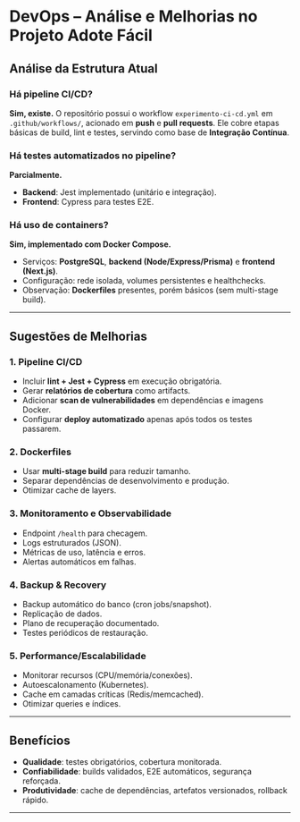 # DevOps – Análise e Melhorias no Projeto Adote Fácil

## Análise da Estrutura Atual

### Há pipeline CI/CD?

**Sim, existe.**
O repositório possui o workflow `experimento-ci-cd.yml` em `.github/workflows/`, acionado em **push** e **pull requests**. Ele cobre etapas básicas de build, lint e testes, servindo como base de **Integração Contínua**.

### Há testes automatizados no pipeline?

**Parcialmente.**

* **Backend**: Jest implementado (unitário e integração).
* **Frontend**: Cypress para testes E2E.

### Há uso de containers?

**Sim, implementado com Docker Compose.**

* Serviços: **PostgreSQL**, **backend (Node/Express/Prisma)** e **frontend (Next.js)**.
* Configuração: rede isolada, volumes persistentes e healthchecks.
* Observação: **Dockerfiles** presentes, porém básicos (sem multi-stage build).

---

## Sugestões de Melhorias

### 1. Pipeline CI/CD

* Incluir **lint + Jest + Cypress** em execução obrigatória.
* Gerar **relatórios de cobertura** como artifacts.
* Adicionar **scan de vulnerabilidades** em dependências e imagens Docker.
* Configurar **deploy automatizado** apenas após todos os testes passarem.

### 2. Dockerfiles

* Usar **multi-stage build** para reduzir tamanho.
* Separar dependências de desenvolvimento e produção.
* Otimizar cache de layers.

### 3. Monitoramento e Observabilidade

* Endpoint `/health` para checagem.
* Logs estruturados (JSON).
* Métricas de uso, latência e erros.
* Alertas automáticos em falhas.

### 4. Backup & Recovery

* Backup automático do banco (cron jobs/snapshot).
* Replicação de dados.
* Plano de recuperação documentado.
* Testes periódicos de restauração.

### 5. Performance/Escalabilidade

* Monitorar recursos (CPU/memória/conexões).
* Autoescalonamento (Kubernetes).
* Cache em camadas críticas (Redis/memcached).
* Otimizar queries e índices.

---

## Benefícios

* **Qualidade**: testes obrigatórios, cobertura monitorada.
* **Confiabilidade**: builds validados, E2E automáticos, segurança reforçada.
* **Produtividade**: cache de dependências, artefatos versionados, rollback rápido.

---